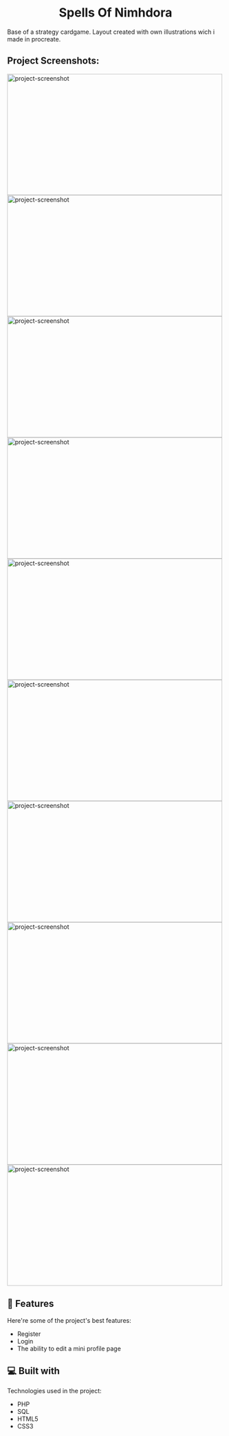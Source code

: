 <h1 align="center" id="title">Spells Of Nimhdora</h1>

<p id="description">Base of a strategy cardgame. Layout created with own illustrations wich i made in procreate.</p>

<h2>Project Screenshots:</h2>

<img src="sonPics/son_start.png" alt="project-screenshot" width="500px" height="281px/">

<img src="sonPics/son_Register" alt="project-screenshot" width="500px" height="281px/">

<img src="sonPics/son_login" alt="project-screenshot" width="500px" height="281px/">

<img src="sonPics/son_gamestart" alt="project-screenshot" width="500px" height="281px/">

<img src="sonPics/son_drawcard" alt="project-screenshot" width="500px" height="281px/">

<img src="sonPics/son_ingame" alt="project-screenshot" width="500px" height="281px/">

<img src="sonPics/son_gameEnd" alt="project-screenshot" width="500px" height="281px/">

<img src="sonPics/son_profilepage" alt="project-screenshot" width="500px" height="281px/">

<img src="sonPics/son_profileEdit" alt="project-screenshot" width="500px" height="281px/">

<img src="sonPics/son_manage" alt="project-screenshot" width="500px" height="281px/">

  
  
<h2>🧐 Features</h2>

Here're some of the project's best features:

*   Register
*   Login
*   The ability to edit a mini profile page

  
  
<h2>💻 Built with</h2>

Technologies used in the project:

*   PHP
*   SQL
*   HTML5
*   CSS3
